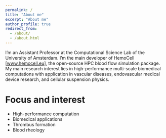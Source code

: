 ```yaml
---
permalink: /
title: "About me"
excerpt: "About me"
author_profile: true
redirect_from: 
  - /about/
  - /about.html
---
```


I’m an Assistant Professor at the Computational Science Lab of the University of Amsterdam. I’m the main developer of HemoCell [www.hemocell.eu], the open-source HPC blood flow simulation package. My main research interest lies in high-performance multi-scale biomedical computations with application in vascular diseases, endovascular medical device research, and cellular suspension physics. 

Focus and interest
===================
- High-performance computation
- Biomedical applications
- Thrombus formation
- Blood rheology

